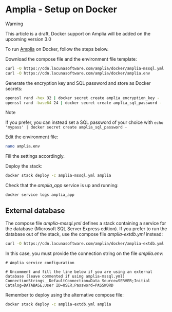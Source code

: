 ﻿# Amplia - Setup on Docker

> [!WARNING]
> This article is a draft, Docker support on Amplia will be added on the upcoming version 3.0

To run [Amplia](../../index.md) on Docker, follow the steps below.

Download the compose file and the environment file template:

```sh
curl -O https://cdn.lacunasoftware.com/amplia/docker/amplia-mssql.yml
curl -O https://cdn.lacunasoftware.com/amplia/docker/amplia.env
```

Generate the encryption key and SQL password and store as Docker secrets:

```sh
openssl rand -hex 32 | docker secret create amplia_encryption_key -
openssl rand -base64 24 | docker secret create amplia_sql_password -
```

> [!NOTE]
> If you prefer, you can instead set a SQL password of your choice with `echo 'mypass' | docker secret create amplia_sql_password -`

Edit the environment file:

```sh
nano amplia.env
```

Fill the settings accordingly. <!-- TODO: expand this section -->

Deploy the stack:

```sh
docker stack deploy -c amplia-mssql.yml amplia
```

Check that the *amplia_app* service is up and running:

```sh
docker service logs amplia_app
```

## External database

The compose file *amplia-mssql.yml* defines a stack containing a service for the database (Microsoft SQL Server Express edition).
If you prefer to run the database out of the stack, use the compose file *amplia-extdb.yml* instead:

```sh
curl -O https://cdn.lacunasoftware.com/amplia/docker/amplia-extdb.yml
```

In this case, you must provide the connection string on the file *amplia.env*:

```
# Amplia service configuration

# Uncomment and fill the line below if you are using an external database (leave commented if using amplia-mssql.yml)
ConnectionStrings__DefaultConnection=Data Source=SERVER;Initial Catalog=DATABASE;User ID=USER;Password=PASSWORD
```

Remember to deploy using the alternative compose file:

```sh
docker stack deploy -c amplia-extdb.yml amplia
```
